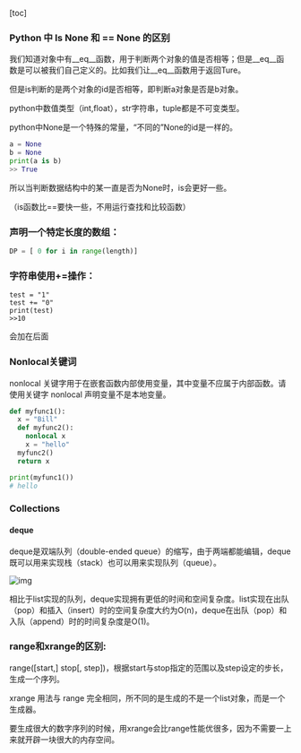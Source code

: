 [toc]





### Python 中 Is None 和 == None 的区别

我们知道对象中有__eq__函数，用于判断两个对象的值是否相等；但是__eq__函数是可以被我们自己定义的。比如我们让__eq__函数用于返回Ture。

但是is判断的是两个对象的id是否相等，即判断a对象是否是b对象。

python中数值类型（int,float），str字符串，tuple都是不可变类型。

python中None是一个特殊的常量，“不同的”None的id是一样的。

```python
a = None
b = None
print(a is b)
>> True
```

所以当判断数据结构中的某一直是否为None时，is会更好一些。

（is函数比==要快一些，不用运行查找和比较函数）



### 声明一个特定长度的数组：

```python
DP = [ 0 for i in range(length)]
```



### 字符串使用+=操作：

```
test = "1"
test += "0"
print(test)
>>10
```

会加在后面



### Nonlocal关键词

nonlocal 关键字用于在嵌套函数内部使用变量，其中变量不应属于内部函数。请使用关键字 nonlocal 声明变量不是本地变量。

```python
def myfunc1():
  x = "Bill"
  def myfunc2():
    nonlocal x
    x = "hello"
  myfunc2() 
  return x

print(myfunc1())
# hello
```



### Collections

#### deque

deque是双端队列（double-ended queue）的缩写，由于两端都能编辑，deque既可以用来实现栈（stack）也可以用来实现队列（queue）。

![img](https://upload-images.jianshu.io/upload_images/140304-df9c6c6b39685f19.png)

相比于list实现的队列，deque实现拥有更低的时间和空间复杂度。list实现在出队（pop）和插入（insert）时的空间复杂度大约为O(n)，deque在出队（pop）和入队（append）时的时间复杂度是O(1)。



### range和xrange的区别:

range([start,] stop[, step])，根据start与stop指定的范围以及step设定的步长，生成一个序列。

 xrange 用法与 range 完全相同，所不同的是生成的不是一个list对象，而是一个生成器。

要生成很大的数字序列的时候，用xrange会比range性能优很多，因为不需要一上来就开辟一块很大的内存空间。